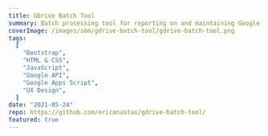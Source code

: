 ```yaml
---
title: GDrive Batch Tool
summary: Batch processing tool for reporting on and maintaining Google Shared Drives
coverImage: /images/som/gdrive-batch-tool/gdrive-batch-tool.png
tags:
  [
    "Bootstrap",
    "HTML & CSS",
    "JavaScript",
    "Google API",
    "Google Apps Script",
    "UX Design",
  ]
date: "2021-05-24"
repo: https://github.com/ericanastas/gdrive-batch-tool/
featured: true
---
```

